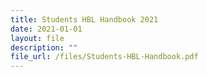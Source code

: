 ```yaml
---
title: Students HBL Handbook 2021
date: 2021-01-01
layout: file
description: ""
file_url: /files/Students-HBL-Handbook.pdf
---
```

